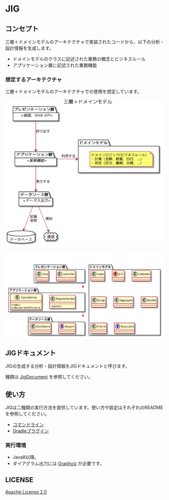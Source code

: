 # JIG

## コンセプト

三層＋ドメインモデルのアーキテクチャで実装されたコードから、以下の分析・設計情報を生成します。

- ドメインモデルのクラスに記述された業務の概念とビジネスルール
- アプリケーション層に記述された業務機能

### 想定するアーキテクチャ

三層＋ドメインモデルのアーキテクチャでの使用を想定しています。

![ドメインモデルのクラスに記述された業務の概念とビジネスルール](./overview.png)

![アプリケーション層に記述された業務機能](./architecture.png)

## JIGドキュメント

JIGの生成する分析・設計情報をJIGドキュメントと呼びます。

種類は [JigDocument](./jig-core/src/main/java/org/dddjava/jig/presentation/view/JigDocument.java) を参照してください。

## 使い方

JIGは二種類の実行方法を提供しています。使い方や設定はそれぞれのREADMEを参照してください。

- [コマンドライン](./jig-cli)
- [Gradleプラグイン](./jig-gradle-plugin)

### 実行環境

- Java8以降。
- ダイアグラム出力には [Graphviz](https://www.graphviz.org/) が必要です。

## LICENSE

[Apache License 2.0](LICENSE)
